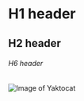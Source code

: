 # H1 header
## H2 header
###### H6 header
![Image of Yaktocat](https://octodex.github.com/images/yaktocat.png)
